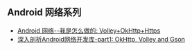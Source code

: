 Android 网络系列
---

* [Android 网络--我是怎么做的: Volley+OkHttp+Https](http://gold.xitu.io/entry/55b8db8200b0196faa293e72)
* [深入剖析Android网络开发库-part1: OkHttp, Volley and Gson](http://www.devtf.cn/?p=985)
